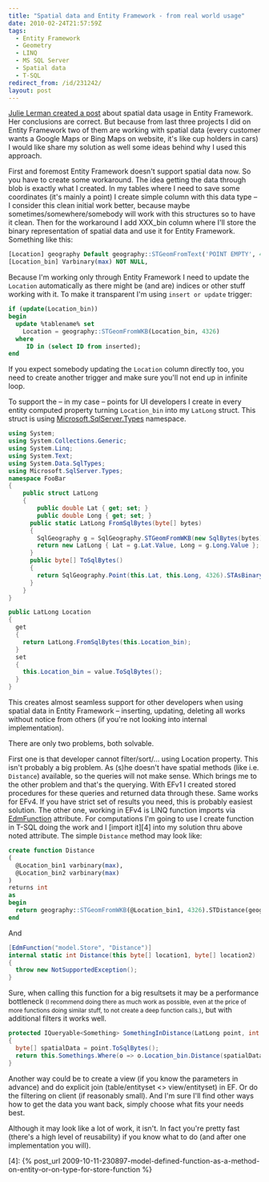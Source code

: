 ```yaml
---
title: "Spatial data and Entity Framework - from real world usage"
date: 2010-02-24T21:57:59Z
tags:
  - Entity Framework
  - Geometry
  - LINQ
  - MS SQL Server
  - Spatial data
  - T-SQL
redirect_from: /id/231242/
layout: post
---
```

[Julie Lerman created a post][1] about spatial data usage in Entity Framework. Her conclusions are correct. But because from last three projects I did on Entity Framework two of them are working with spatial data (every customer wants a Google Maps or Bing Maps on website, it's like cup holders in cars) I would like share my solution as well some ideas behind why I used this approach.

First and foremost Entity Framework doesn't support spatial data now. So you have to create some workaround. The idea getting the data through blob is exactly what I created. In my tables where I need to save some coordinates (it's mainly a point) I create simple column with this data type – I consider this clean initial work better, because maybe sometimes/somewhere/somebody will work with this structures so to have it clean. Then for the workaround I add XXX_bin column where I'll store the binary representation of spatial data and use it for Entity Framework. Something like this:

```sql
[Location] geography Default geography::STGeomFromText('POINT EMPTY', 4326) NOT NULL,
[Location_bin] Varbinary(max) NOT NULL,
```

Because I'm working only through Entity Framework I need to update the `Location` automatically as there might be (and are) indices or other stuff working with it. To make it transparent I'm using `insert or update` trigger:

```sql
if (update(Location_bin))
begin
  update %tablename% set
    Location = geography::STGeomFromWKB(Location_bin, 4326)
  where
     ID in (select ID from inserted);
end
```

If you expect somebody updating the `Location` column directly too, you need to create another trigger and make sure you'll not end up in infinite loop.

To support the – in my case – points for UI developers I create in every entity computed property turning `Location_bin` into my `LatLong` struct. This struct is using [Microsoft.SqlServer.Types][2] namespace.

```csharp
using System;
using System.Collections.Generic;
using System.Linq;
using System.Text;
using System.Data.SqlTypes;
using Microsoft.SqlServer.Types;
namespace FooBar
{
    public struct LatLong
    {
        public double Lat { get; set; }
        public double Long { get; set; }
      public static LatLong FromSqlBytes(byte[] bytes)
      {
        SqlGeography g = SqlGeography.STGeomFromWKB(new SqlBytes(bytes), 4326);
        return new LatLong { Lat = g.Lat.Value, Long = g.Long.Value };
      }
      public byte[] ToSqlBytes()
      {
        return SqlGeography.Point(this.Lat, this.Long, 4326).STAsBinary().Buffer;
      }
    }
}
```

```csharp
public LatLong Location
{
  get
  {
    return LatLong.FromSqlBytes(this.Location_bin);
  }
  set
  {
    this.Location_bin = value.ToSqlBytes();
  }
}
```

This creates almost seamless support for other developers when using spatial data in Entity Framework – inserting, updating, deleting all works without notice from others (if you're not looking into internal implementation).

There are only two problems, both solvable.

First one is that developer cannot filter/sort/… using Location property. This isn't probably a big problem. As (s)he doesn't have spatial methods (like i.e. `Distance`) available, so the queries will not make sense. Which brings me to the other problem and that's the querying. With EFv1 I created stored procedures for these queries and returned data through these. Same works for EFv4. If you have strict set of results you need, this is probably easiest solution. The other one, working in EFv4 is LINQ function imports via [EdmFunction][3] attribute. For computations I'm going to use I create function in T-SQL doing the work and I [import it][4] into my solution thru above noted attribute. The simple `Distance` method may look like:

```sql
create function Distance
(
  @Location_bin1 varbinary(max),
  @Location_bin2 varbinary(max)
)
returns int
as
begin
  return geography::STGeomFromWKB(@Location_bin1, 4326).STDistance(geography::STGeomFromWKB(@Location_bin2, 4326));
end
```

And

```csharp
[EdmFunction("model.Store", "Distance")]
internal static int Distance(this byte[] location1, byte[] location2)
{
  throw new NotSupportedException();
}
```

Sure, when calling this function for a big resultsets it may be a performance bottleneck <small>(I recommend doing there as much work as possible, even at the price of more functions doing similar stuff, to not create a deep function calls.)</small>, but with additional filters it works well.

```csharp
protected IQueryable<Something> SomethingInDistance(LatLong point, int distance)
{
  byte[] spatialData = point.ToSqlBytes();
  return this.Somethings.Where(o => o.Location_bin.Distance(spatialData) < distance);
}
```

Another way could be to create a view (if you know the parameters in advance) and do explicit join (table/entityset <> view/entityset) in EF. Or do the filtering on client (if reasonably small). And I'm sure I'll find other ways how to get the data you want back, simply choose what fits your needs best.

Although it may look like a lot of work, it isn't. In fact you're pretty fast (there's a high level of reusability) if you know what to do (and after one implementation you will).

[1]: http://thedatafarm.com/blog/data-access/yes-you-can-read-and-probably-write-spatial-data-with-entity-framework/
[2]: http://msdn.microsoft.com/en-us/library/microsoft.sqlserver.types(SQL.105).aspx
[3]: http://msdn.microsoft.com/en-us/library/system.data.objects.dataclasses.edmfunctionattribute(VS.100).aspx
[4]: {% post_url 2009-10-11-230897-model-defined-function-as-a-method-on-entity-or-on-type-for-store-function %}